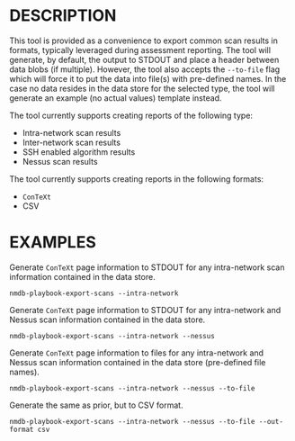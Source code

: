 DESCRIPTION
===========

This tool is provided as a convenience to export common scan results
in formats, typically leveraged during assessment reporting.
The tool will generate, by default, the output to STDOUT and place a
header between data blobs (if multiple).  However, the tool also accepts
the `--to-file` flag which will force it to put the data into file(s)
with pre-defined names.
In the case no data resides in the data store for the selected type, the
tool will generate an example (no actual values) template instead.

The tool currently supports creating reports of the following type:
* Intra-network scan results
* Inter-network scan results
* SSH enabled algorithm results
* Nessus scan results

The tool currently supports creating reports in the following formats:
* `ConTeXt`
* CSV

EXAMPLES
========

Generate `ConTeXt` page information to STDOUT for any intra-network scan
information contained in the data store.
```
nmdb-playbook-export-scans --intra-network
```

Generate `ConTeXt` page information to STDOUT for any intra-network and Nessus
scan information contained in the data store.
```
nmdb-playbook-export-scans --intra-network --nessus
```

Generate `ConTeXt` page information to files for any intra-network and Nessus
scan information contained in the data store (pre-defined file names).
```
nmdb-playbook-export-scans --intra-network --nessus --to-file
```

Generate the same as prior, but to CSV format.
```
nmdb-playbook-export-scans --intra-network --nessus --to-file --out-format csv
```
